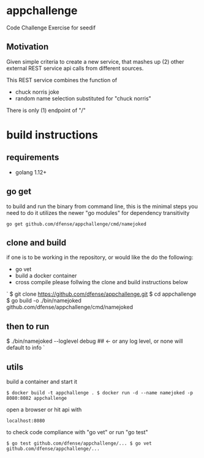# appchallenge
Code Challenge Exercise for seedif

## Motivation 
Given simple criteria to create a new service, that mashes up (2) other external REST service api calls from different sources.

This REST service combines the function of 
* chuck norris joke
* random name selection substituted for "chuck norris" 

There is only (1) endpoint of "/"

# build instructions
## requirements
* golang 1.12+ 

## go get
to build and run the binary from command line, this is the minimal steps you need to do
it utilizes the newer "go modules" for dependency transitivity

`
go get github.com/dfense/appchallenge/cmd/namejoked
`

## clone and build
if one is to be working in the repository, or would like the do the following:
* go vet
* build a docker container
* cross compile
please follwing the clone and build instructions below

`
$ git clone https://github.com/dfense/appchallenge.git
$ cd appchallenge
$ go build -o ./bin/namejoked github.com/dfense/appchallenge/cmd/namejoked
## then to run
$ ./bin/namejoked --loglevel debug ## <- or any log level, or none will default to info
`

## utils
build a container and start it


`
$ docker build -t appchallenge .
$ docker run -d --name namejoked -p 8080:8082 appchallenge
`

open a browser or hit api with 

`localhost:8080`

to check code compliance with "go vet" or run "go test"

`
$ go test github.com/dfense/appchallenge/...
$ go vet github.com/dfense/appchallenge/...
`
